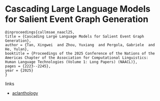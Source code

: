 # Cascading Large Language Models for Salient Event Graph Generation

```
@inproceedings{callmsae_naacl25,
title = {Cascading Large Language Models for Salient Event Graph Generation},
author = {Tan, Xingwei  and Zhou, Yuxiang  and Pergola, Gabriele  and He, Yulan},
booktitle = {Proceedings of the 2025 Conference of the Nations of the Americas Chapter of the Association for Computational Linguistics: Human Language Technologies (Volume 1: Long Papers) (NAACL)},
pages = {2223--2245},
year = {2025}
}
```

links
- [aclanthology](https://aclanthology.org/2025.naacl-long.112/)

